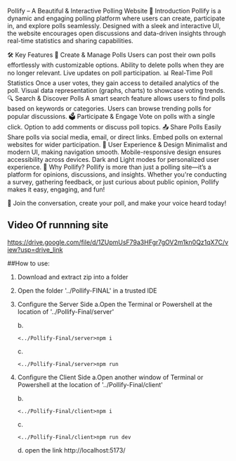 Pollify – A Beautiful & Interactive Polling Website
🌟 Introduction
Pollify is a dynamic and engaging polling platform where users can create, participate in, and explore polls seamlessly. Designed with a sleek and interactive UI, the website encourages open discussions and data-driven insights through real-time statistics and sharing capabilities.

🛠 Key Features
📝 Create & Manage Polls
Users can post their own polls effortlessly with customizable options.
Ability to delete polls when they are no longer relevant.
Live updates on poll participation.
📊 Real-Time Poll Statistics
Once a user votes, they gain access to detailed analytics of the poll.
Visual data representation (graphs, charts) to showcase voting trends.
🔍 Search & Discover Polls
A smart search feature allows users to find polls based on keywords or categories.
Users can browse trending polls for popular discussions.
🗳 Participate & Engage
Vote on polls with a single click.
Option to add comments or discuss poll topics.
📤 Share Polls Easily
Share polls via social media, email, or direct links.
Embed polls on external websites for wider participation.
🎨 User Experience & Design
Minimalist and modern UI, making navigation smooth.
Mobile-responsive design ensures accessibility across devices.
Dark and Light modes for personalized user experience.
🔗 Why Pollify?
Pollify is more than just a polling site—it’s a platform for opinions, discussions, and insights. Whether you're conducting a survey, gathering feedback, or just curious about public opinion, Pollify makes it easy, engaging, and fun!

🚀 Join the conversation, create your poll, and make your voice heard today!

## Video Of runnning site
https://drive.google.com/file/d/1ZUpmUsF79a3HFgr7gOV2m1kn0Qz1qX7C/view?usp=drive_link

##How to use:
1. Download and extract zip into a folder
2. Open the folder '../Pollify-FINAL' in a trusted IDE
3. Configure the Server Side
    a.Open the Terminal or Powershell at the location of '../Pollify-Final/server'
   
    b.<pre>```<../Pollify-Final/server>npm i```</pre>
   
    c.<pre>```<../Pollify-Final/server>npm run```</pre> 
3. Configure the Client Side
    a.Open another window of Terminal or Powershell at the location of '../Pollify-Final/client'
   
    b.<pre>```<../Pollify-Final/client>npm i```</pre>
   
    c.<pre>```<../Pollify-Final/client>npm run dev```</pre>
   
    d. open the link http://localhost:5173/

